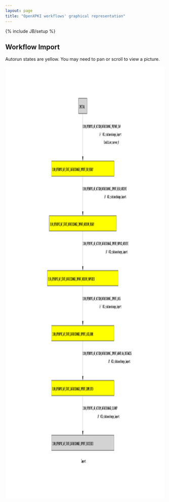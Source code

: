 ```yaml
---
layout: page
title: "OpenXPKI workflows' graphical representation"
---
```

{% include JB/setup %}


<h2> Workflow Import</h2>

<p>
Autorun states are yellow.
You may need to pan or scroll to view a picture.
</p>

<img width="1820" height="1364" src="workflow_def_dataexchange_import.dot.png" alt="Import" title="Import" />
